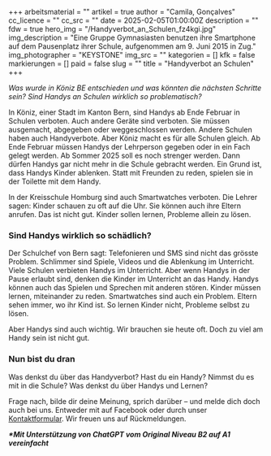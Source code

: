 +++
arbeitsmaterial = ""
artikel = true
author = "Camila, Gonçalves"
cc_licence = ""
cc_src = ""
date = 2025-02-05T01:00:00Z
description = ""
fdw = true
hero_img = "/Handyverbot_an_Schulen_fz4kgi.jpg"
img_description = "Eine Gruppe Gymnasiasten benutzen ihre Smartphone auf dem Pausenplatz ihrer Schule, aufgenommen am 9. Juni 2015 in Zug."
img_photographer = "KEYSTONE"
img_src = ""
kategorien = []
kfk = false
markierungen = []
paid = false
slug = ""
title = "Handyverbot an Schulen"
+++

_Was wurde in Köniz BE entschieden und was könnten die nächsten Schritte sein? Sind Handys an Schulen wirklich so problematisch?_

In Köniz, einer Stadt im Kanton Bern, sind Handys ab Ende Februar in Schulen verboten. Auch andere Geräte sind verboten. Sie müssen ausgemacht, abgegeben oder weggeschlossen werden. Andere Schulen haben auch Handyverbote. Aber Köniz macht es für alle Schulen gleich. Ab Ende Februar müssen Handys der Lehrperson gegeben oder in ein Fach gelegt werden. Ab Sommer 2025 soll es noch strenger werden. Dann dürfen Handys gar nicht mehr in die Schule gebracht werden. Ein Grund ist, dass Handys Kinder ablenken. Statt mit Freunden zu reden, spielen sie in der Toilette mit dem Handy.

In der Kreisschule Homburg sind auch Smartwatches verboten. Die Lehrer sagen: Kinder schauen zu oft auf die Uhr. Sie können auch ihre Eltern anrufen. Das ist nicht gut. Kinder sollen lernen, Probleme allein zu lösen.

### Sind Handys wirklich so schädlich?

Der Schulchef von Bern sagt: Telefonieren und SMS sind nicht das grösste Problem. Schlimmer sind Spiele, Videos und die Ablenkung im Unterricht. Viele Schulen verbieten Handys im Unterricht. Aber wenn Handys in der Pause erlaubt sind, denken die Kinder im Unterricht an das Handy. Handys können auch das Spielen und Sprechen mit anderen stören. Kinder müssen lernen, miteinander zu reden. Smartwatches sind auch ein Problem. Eltern sehen immer, wo ihr Kind ist. So lernen Kinder nicht, Probleme selbst zu lösen.

Aber Handys sind auch wichtig. Wir brauchen sie heute oft. Doch zu viel am Handy sein ist nicht gut.
 

### Nun bist du dran

Was denkst du über das Handyverbot? Hast du ein Handy? Nimmst du es mit in die Schule? Was denkst du über Handys und Lernen?

Frage nach, bilde dir deine Meinung, sprich darüber – und melde dich doch auch bei uns. Entweder mit auf Facebook oder durch unser [Kontaktformular](https://www.chinderzytig.ch/kontakt/). Wir freuen uns auf Rückmeldungen.

***\*Mit Unterstützung von ChatGPT vom Original Niveau B2 auf A1 vereinfacht***